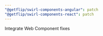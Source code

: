 ```yaml
---
"@getflip/swirl-components-angular": patch
"@getflip/swirl-components-react": patch
---
```


Integrate Web Component fixes
